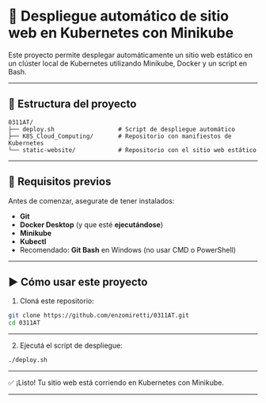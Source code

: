 # 🚀 Despliegue automático de sitio web en Kubernetes con Minikube

Este proyecto permite desplegar automáticamente un sitio web estático en un clúster local de Kubernetes utilizando Minikube, Docker y un script en Bash.

---

## 📁 Estructura del proyecto

```
0311AT/
├── deploy.sh                  # Script de despliegue automático
├── K8S_Cloud_Computing/       # Repositorio con manifiestos de Kubernetes
└── static-website/            # Repositorio con el sitio web estático
```

---

## 🔧 Requisitos previos

Antes de comenzar, asegurate de tener instalados:

- **Git**
- **Docker Desktop** (y que esté **ejecutándose**)
- **Minikube**
- **Kubectl**
- Recomendado: **Git Bash** en Windows (no usar CMD o PowerShell)

---

## ▶️ Cómo usar este proyecto

1. Cloná este repositorio:

```bash
git clone https://github.com/enzomiretti/0311AT.git
cd 0311AT
```

---

2. Ejecutá el script de despliegue:

```bash
./deploy.sh
```

---

✅ ¡Listo! Tu sitio web está corriendo en Kubernetes con Minikube.

---

